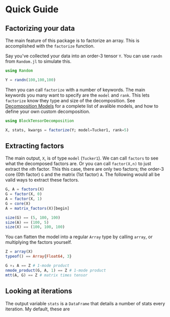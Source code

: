 # Quick Guide

## Factorizing your data

The main feature of this package is to factorize an array. This is accomplished with the `factorize` function.

Say you've collected your data into an order-$3$ tensor `Y`. You can use `randn` from `Random.jl` to simulate this.

```julia
using Random

Y = randn(100,100,100)
```

Then you can call `factorize` with a number of keywords. The main keywords you many want to specify are the `model` and `rank`. This lets `factorize` know they type and size of the decomposition. See [Decomposition Models](@ref) for a complete list of avalible models, and how to define your own custom decomposition.

```julia
using BlockTensorDecomposition

X, stats, kwargs = factorize(Y; model=Tucker1, rank=5)
```

## Extracting factors

The main output, `X`, is of type `model` (`Tucker1`). We can call `factors` to see what the decomposed factors are. Or you can call `factor(X,n)` to just extract the `n`th factor. This this case, there are only two factors; the order-3 core (0th factor) `G` and the matrix (1st factor) `A`. The following would all be valid ways to extract these factors.

```julia
G, A = factors(X)
G = factor(X, 0)
A = factor(X, 1)
G = core(X)
A = matrix_factors(X)[begin]

size(G) == (5, 100, 100)
size(A) == (100, 5)
size(X) == (100, 100, 100)
```

You can flatten the model into a regular `Array` type by calling `array`, or multiplying the factors yourself.

```julia
Z = array(X)
typeof() == Array{Float64, 3}

G ×₁ A == Z # 1-mode product
nmode_product(G, A, 1) == Z # 1-mode product
mtt(A, G) == Z # matrix times tensor
```

## Looking at iterations

The output variable `stats` is a `DataFrame` that details a number of stats every iteration. My default, these are
